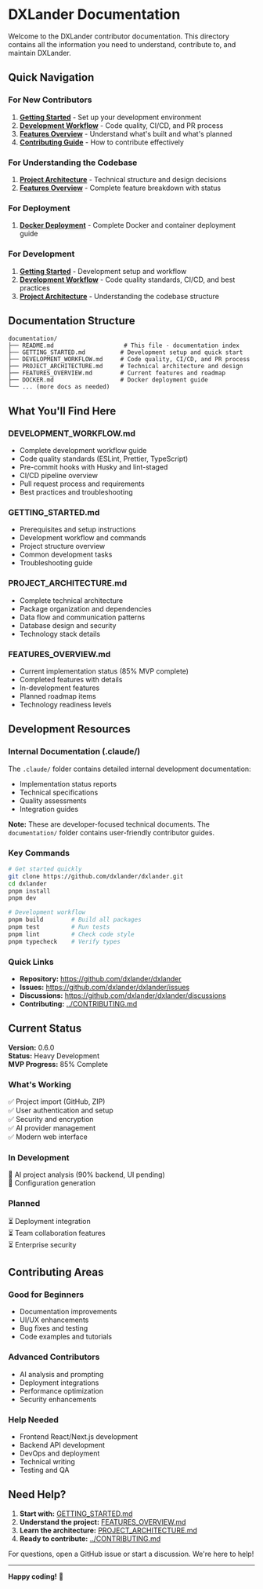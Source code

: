 # DXLander Documentation

Welcome to the DXLander contributor documentation. This directory contains all the information you need to understand, contribute to, and maintain DXLander.

## Quick Navigation

### For New Contributors

1. **[Getting Started](./GETTING_STARTED.md)** - Set up your development environment
2. **[Development Workflow](./DEVELOPMENT_WORKFLOW.md)** - Code quality, CI/CD, and PR process
3. **[Features Overview](./FEATURES_OVERVIEW.md)** - Understand what's built and what's planned
4. **[Contributing Guide](../CONTRIBUTING.md)** - How to contribute effectively

### For Understanding the Codebase

1. **[Project Architecture](./PROJECT_ARCHITECTURE.md)** - Technical structure and design decisions
2. **[Features Overview](./FEATURES_OVERVIEW.md)** - Complete feature breakdown with status

### For Deployment

1. **[Docker Deployment](./DOCKER.md)** - Complete Docker and container deployment guide

### For Development

1. **[Getting Started](./GETTING_STARTED.md)** - Development setup and workflow
2. **[Development Workflow](./DEVELOPMENT_WORKFLOW.md)** - Code quality standards, CI/CD, and best practices
3. **[Project Architecture](./PROJECT_ARCHITECTURE.md)** - Understanding the codebase structure

## Documentation Structure

```
documentation/
├── README.md                    # This file - documentation index
├── GETTING_STARTED.md          # Development setup and quick start
├── DEVELOPMENT_WORKFLOW.md     # Code quality, CI/CD, and PR process
├── PROJECT_ARCHITECTURE.md     # Technical architecture and design
├── FEATURES_OVERVIEW.md        # Current features and roadmap
├── DOCKER.md                   # Docker deployment guide
└── ... (more docs as needed)
```

## What You'll Find Here

### DEVELOPMENT_WORKFLOW.md

- Complete development workflow guide
- Code quality standards (ESLint, Prettier, TypeScript)
- Pre-commit hooks with Husky and lint-staged
- CI/CD pipeline overview
- Pull request process and requirements
- Best practices and troubleshooting

### GETTING_STARTED.md

- Prerequisites and setup instructions
- Development workflow and commands
- Project structure overview
- Common development tasks
- Troubleshooting guide

### PROJECT_ARCHITECTURE.md

- Complete technical architecture
- Package organization and dependencies
- Data flow and communication patterns
- Database design and security
- Technology stack details

### FEATURES_OVERVIEW.md

- Current implementation status (85% MVP complete)
- Completed features with details
- In-development features
- Planned roadmap items
- Technology readiness levels

## Development Resources

### Internal Documentation (.claude/)

The `.claude/` folder contains detailed internal development documentation:

- Implementation status reports
- Technical specifications
- Quality assessments
- Integration guides

**Note:** These are developer-focused technical documents. The `documentation/` folder contains user-friendly contributor guides.

### Key Commands

```bash
# Get started quickly
git clone https://github.com/dxlander/dxlander.git
cd dxlander
pnpm install
pnpm dev

# Development workflow
pnpm build        # Build all packages
pnpm test         # Run tests
pnpm lint         # Check code style
pnpm typecheck    # Verify types
```

### Quick Links

- **Repository:** https://github.com/dxlander/dxlander
- **Issues:** https://github.com/dxlander/dxlander/issues
- **Discussions:** https://github.com/dxlander/dxlander/discussions
- **Contributing:** [../CONTRIBUTING.md](../CONTRIBUTING.md)

## Current Status

**Version:** 0.6.0  
**Status:** Heavy Development  
**MVP Progress:** 85% Complete

### What's Working

✅ Project import (GitHub, ZIP)  
✅ User authentication and setup  
✅ Security and encryption  
✅ AI provider management  
✅ Modern web interface

### In Development

🚧 AI project analysis (90% backend, UI pending)  
🚧 Configuration generation

### Planned

⏳ Deployment integration  
⏳ Team collaboration features  
⏳ Enterprise security

## Contributing Areas

### Good for Beginners

- Documentation improvements
- UI/UX enhancements
- Bug fixes and testing
- Code examples and tutorials

### Advanced Contributors

- AI analysis and prompting
- Deployment integrations
- Performance optimization
- Security enhancements

### Help Needed

- Frontend React/Next.js development
- Backend API development
- DevOps and deployment
- Technical writing
- Testing and QA

## Need Help?

1. **Start with:** [GETTING_STARTED.md](./GETTING_STARTED.md)
2. **Understand the project:** [FEATURES_OVERVIEW.md](./FEATURES_OVERVIEW.md)
3. **Learn the architecture:** [PROJECT_ARCHITECTURE.md](./PROJECT_ARCHITECTURE.md)
4. **Ready to contribute:** [../CONTRIBUTING.md](../CONTRIBUTING.md)

For questions, open a GitHub issue or start a discussion. We're here to help!

---

**Happy coding!** 🚀
